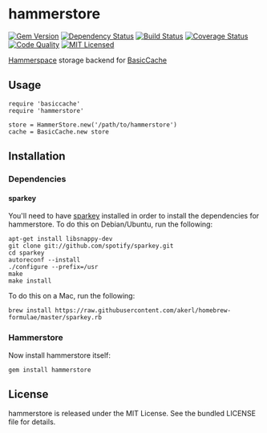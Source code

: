 hammerstore
=========

[![Gem Version](https://img.shields.io/gem/v/hammerstore.svg)](https://rubygems.org/gems/hammerstore)
[![Dependency Status](https://img.shields.io/gemnasium/akerl/hammerstore.svg)](https://gemnasium.com/akerl/hammerstore)
[![Build Status](https://img.shields.io/circleci/project/akerl/hammerstore/master.svg)](https://circleci.com/gh/akerl/hammerstore)
[![Coverage Status](https://img.shields.io/codecov/c/github/akerl/hammerstore.svg)](https://codecov.io/github/akerl/hammerstore)
[![Code Quality](https://img.shields.io/codacy/ba031c40eb6d40b09ad8294770f8f7c9.svg)](https://www.codacy.com/app/akerl/hammerstore)
[![MIT Licensed](https://img.shields.io/badge/license-MIT-green.svg)](https://tldrlegal.com/license/mit-license)

[Hammerspace](https://github.com/akerl/hammerspace) storage backend for [BasicCache](https://github.com/akerl/basiccache)

## Usage

```
require 'basiccache'
require 'hammerstore'

store = HammerStore.new('/path/to/hammerstore')
cache = BasicCache.new store
```

## Installation

### Dependencies

#### sparkey

You'll need to have [sparkey](https://github.com/spotify/sparkey) installed in order to install the dependencies for hammerstore. To do this on Debian/Ubuntu, run the following:

```
apt-get install libsnappy-dev
git clone git://github.com/spotify/sparkey.git
cd sparkey
autoreconf --install
./configure --prefix=/usr
make
make install
```

To do this on a Mac, run the following:

```
brew install https://raw.githubusercontent.com/akerl/homebrew-formulae/master/sparkey.rb
```

### Hammerstore

Now install hammerstore itself:

    gem install hammerstore

## License

hammerstore is released under the MIT License. See the bundled LICENSE file for details.

